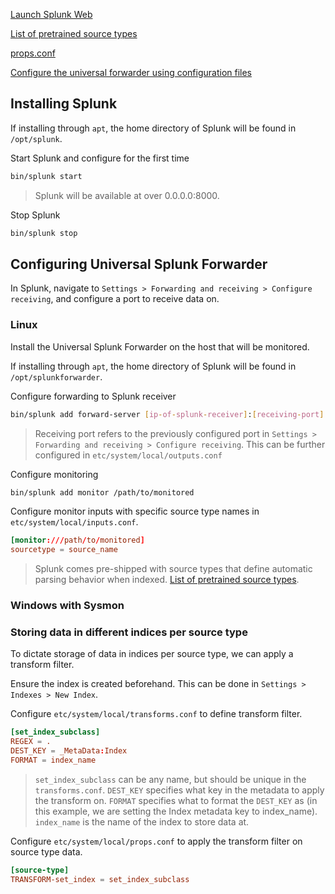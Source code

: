 [Launch Splunk Web](https://docs.splunk.com/Documentation/Splunk/9.4.2/SearchTutorial/StartSplunk#Start_Splunk_Enterprise_on_Linux)

[List of pretrained source types](https://docs.splunk.com/Documentation/Splunk/9.4.2/Data/Listofpretrainedsourcetypes)

[props.conf](https://docs.splunk.com/Documentation/Splunk/latest/admin/propsconf)

[Configure the universal forwarder using configuration files](https://help.splunk.com/en/splunk-enterprise/forward-and-process-data/universal-forwarder-manual/9.4/configure-the-universal-forwarder/configure-the-universal-forwarder-using-configuration-files)

## Installing Splunk
If installing through `apt`, the home directory of Splunk will be found in `/opt/splunk`.

Start Splunk and configure for the first time
```sh
bin/splunk start
```
> Splunk will be available at over 0.0.0.0:8000.

Stop Splunk
```sh
bin/splunk stop
```
## Configuring Universal Splunk Forwarder
In Splunk, navigate to `Settings > Forwarding and receiving > Configure receiving`, and configure a port to receive data on.
### Linux
Install the Universal Splunk Forwarder on the host that will be monitored.

If installing through `apt`, the home directory of Splunk will be found in `/opt/splunkforwarder`.

Configure forwarding to Splunk receiver
```sh
bin/splunk add forward-server [ip-of-splunk-receiver]:[receiving-port]
```
> Receiving port refers to the previously configured port in `Settings > Forwarding and receiving > Configure receiving`.
> This can be further configured in `etc/system/local/outputs.conf`

Configure monitoring
```sh
bin/splunk add monitor /path/to/monitored
```

Configure monitor inputs with specific source type names in `etc/system/local/inputs.conf`.
```conf
[monitor:///path/to/monitored]
sourcetype = source_name
```
> Splunk comes pre-shipped with source types that define automatic parsing behavior when indexed. [List of pretrained source types](https://docs.splunk.com/Documentation/Splunk/9.4.2/Data/Listofpretrainedsourcetypes).
### Windows with Sysmon

### Storing data in different indices per source type
To dictate storage of data in indices per source type, we can apply a transform filter.

Ensure the index is created beforehand. This can be done in `Settings > Indexes > New Index`.

Configure `etc/system/local/transforms.conf` to define transform filter.
```conf
[set_index_subclass]
REGEX = .
DEST_KEY = _MetaData:Index
FORMAT = index_name
```
> `set_index_subclass` can be any name, but should be unique in the `transforms.conf`.
> `DEST_KEY` specifies what key in the metadata to apply the transform on.
> `FORMAT` specifies what to format the `DEST_KEY` as (in this example, we are setting the Index metadata key to index_name).
> `index_name` is the name of the index to store data at.

Configure `etc/system/local/props.conf` to apply the transform filter on source type data.
```conf
[source-type]
TRANSFORM-set_index = set_index_subclass
```
